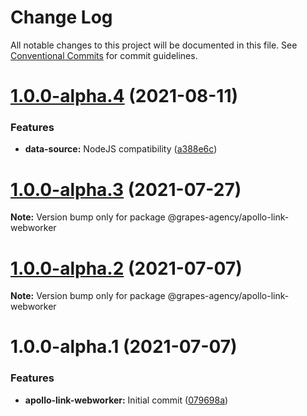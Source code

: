 # Change Log

All notable changes to this project will be documented in this file.
See [Conventional Commits](https://conventionalcommits.org) for commit guidelines.

# [1.0.0-alpha.4](https://github.com/grapes-agency/graphql/compare/@grapes-agency/apollo-link-webworker@1.0.0-alpha.3...@grapes-agency/apollo-link-webworker@1.0.0-alpha.4) (2021-08-11)


### Features

* **data-source:** NodeJS compatibility ([a388e6c](https://github.com/grapes-agency/graphql/commit/a388e6c802029217e177e4dcb7562807cd63000d))





# [1.0.0-alpha.3](https://github.com/grapes-agency/graphql/compare/@grapes-agency/apollo-link-webworker@1.0.0-alpha.2...@grapes-agency/apollo-link-webworker@1.0.0-alpha.3) (2021-07-27)

**Note:** Version bump only for package @grapes-agency/apollo-link-webworker





# [1.0.0-alpha.2](https://github.com/grapes-agency/graphql/compare/@grapes-agency/apollo-link-webworker@1.0.0-alpha.1...@grapes-agency/apollo-link-webworker@1.0.0-alpha.2) (2021-07-07)

**Note:** Version bump only for package @grapes-agency/apollo-link-webworker





# 1.0.0-alpha.1 (2021-07-07)


### Features

* **apollo-link-webworker:** Initial commit ([079698a](https://github.com/grapes-agency/graphql/commit/079698ac6b7aabfb909581afcaf9ee576743661b))
